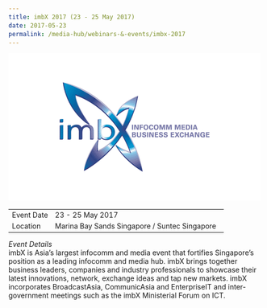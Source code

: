 ```yaml
---
title: imbX 2017 (23 - 25 May 2017)
date: 2017-05-23
permalink: /media-hub/webinars-&-events/imbx-2017
---
```

![imBX 2017](/images/media-hub/events/till-2020/imbx-2017.png)

<table style="width:100%">
  <tr>
    <td style="width:20%">Event Date</td>	
    <td style="width:80%">23 - 25 May 2017</td>	
  </tr>
  <tr>
	<td>Location</td>
	<td>Marina Bay Sands Singapore / Suntec Singapore</td>	
  </tr>
</table>

*Event Details*<br>	
imbX is Asia’s largest infocomm and media event that fortifies Singapore’s position as a leading infocomm and media hub. imbX brings together business leaders, companies and industry professionals to showcase their latest innovations, network, exchange ideas and tap new markets. imbX incorporates BroadcastAsia, CommunicAsia and EnterpriseIT and inter-government meetings such as the imbX Ministerial Forum on ICT.
